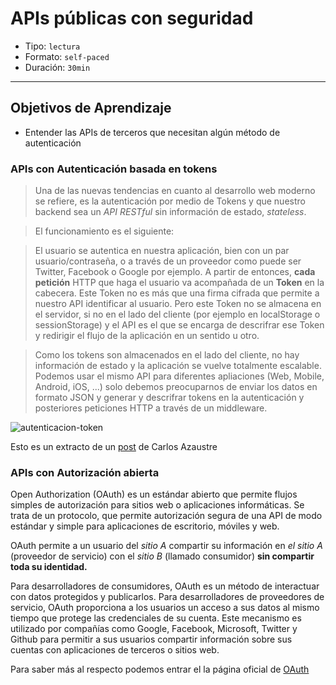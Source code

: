 # APIs públicas con seguridad

- Tipo: `lectura`
- Formato: `self-paced`
- Duración: `30min`

***

## Objetivos de Aprendizaje

- Entender las APIs de terceros que necesitan algún método de autenticación

### APIs con Autenticación basada en tokens

> Una de las nuevas tendencias en cuanto al desarrollo web moderno se refiere,
> es la autenticación por medio de Tokens y que nuestro backend sea un
> _API RESTful_ sin información de estado, _stateless_.

> El funcionamiento es el siguiente:

> El usuario se autentica en nuestra aplicación, bien con un par
> usuario/contraseña, o a través de un proveedor
> como puede ser Twitter, Facebook o Google por ejemplo.
> A partir de entonces, **cada petición** HTTP que haga el usuario va
> acompañada de un **Token** en la cabecera.
> Este Token no es más que una firma cifrada que permite a nuestro
> API identificar al usuario. Pero este Token no se almacena en el servidor,
> si no en el lado del cliente (por ejemplo en localStorage o sessionStorage)
> y el API es el que se encarga de descrifrar ese Token y redirigir el flujo
> de la aplicación en un sentido u otro.

> Como los tokens son almacenados en el lado del cliente, no hay información
> de estado y la aplicación se vuelve totalmente escalable.
> Podemos usar el mismo API para diferentes apliaciones (Web, Mobile, Android,
> iOS, ...) solo debemos preocuparnos de enviar los datos en formato JSON y
> generar y descrifrar tokens en la autenticación y posteriores peticiones HTTP
> a través de un middleware.

![autenticacion-token](https://carlosazaustre.es/content/images/2015/10/autenticacion-basada-en-token.png)

Esto es un extracto de un [post](https://carlosazaustre.es/que-es-la-autenticacion-con-token/) de Carlos Azaustre

### APIs con Autorización abierta

Open Authorization (OAuth) es un estándar abierto que permite flujos simples
de autorización para sitios web o aplicaciones informáticas. Se trata de un
protocolo, que permite autorización segura de una API de modo estándar y
simple para aplicaciones de escritorio, móviles y web.

OAuth permite a un usuario del _sitio A_ compartir su información en
_el sitio A_ (proveedor de servicio) con el _sitio B_ (llamado consumidor)
**sin compartir toda su identidad.**

Para desarrolladores de consumidores, OAuth es un método de interactuar con
datos protegidos y publicarlos. Para desarrolladores de proveedores de
servicio, OAuth proporciona a los usuarios un acceso a sus datos al mismo
tiempo que protege las credenciales de su cuenta. Este mecanismo es utilizado
por compañías como Google, Facebook, Microsoft, Twitter y Github para permitir
a sus usuarios compartir información sobre sus cuentas con aplicaciones de
terceros o sitios web.

Para saber más al respecto podemos entrar el la página oficial de
[OAuth](https://oauth.net)
